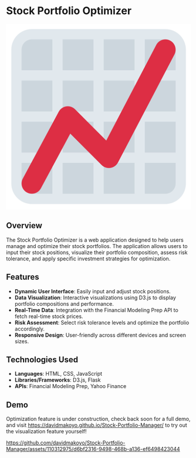 # Stock Portfolio Optimizer

![Stock Portfolio Optimizer](1f4c8.png)

## Overview
The Stock Portfolio Optimizer is a web application designed to help users manage and optimize their stock portfolios. The application allows users to input their stock positions, visualize their portfolio composition, assess risk tolerance, and apply specific investment strategies for optimization.

## Features
- **Dynamic User Interface**: Easily input and adjust stock positions.
- **Data Visualization**: Interactive visualizations using D3.js to display portfolio compositions and performance.
- **Real-Time Data**: Integration with the Financial Modeling Prep API to fetch real-time stock prices.
- **Risk Assessment**: Select risk tolerance levels and optimize the portfolio accordingly.
- **Responsive Design**: User-friendly across different devices and screen sizes.

## Technologies Used
- **Languages**: HTML, CSS, JavaScript
- **Libraries/Frameworks**: D3.js, Flask
- **APIs**: Financial Modeling Prep, Yahoo Finance

## Demo
Optimization feature is under construction, check back soon for a full demo, and visit https://davidmakoyo.github.io/Stock-Portfolio-Manager/ to try out the visualization feature yourself!

https://github.com/davidmakoyo/Stock-Portfolio-Manager/assets/110312975/d6bf2316-9498-468b-a136-ef6498423044

